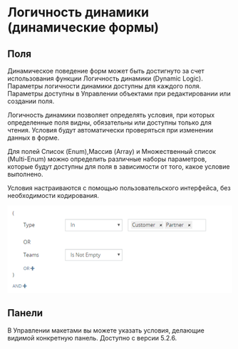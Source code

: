 # Логичность динамики (динамические формы)

## Поля

Динамическое поведение форм может быть достигнуто за счет использования функции Логичность динамики (Dynamic Logic). Параметры логичности динамики доступны для каждого поля. Параметры доступны в Управлении объектами при редактировании или создании поля.
 
Логичность динамики позволяет определять условия, при которых определенные поля видны, обязательны или доступны только для чтения. Условия будут автоматически проверяться при изменении данных в форме.

Для полей Список (Enum),Массив (Array) и Множественный список (Multi-Enum) можно определить различные наборы параметров, которые будут доступны для поля в зависимости от того, какое условие выполнено.

Условия настраиваются с помощью пользовательского интерфейса, без необходимости кодирования.

![Condition builder](https://raw.githubusercontent.com/espocrm/documentation/master/docs/_static/images/administration/dynamic-logic/1.png)

## Панели

В Управлении макетами вы можете указать условия, делающие видимой конкретную панель. Доступно с версии 5.2.6.
